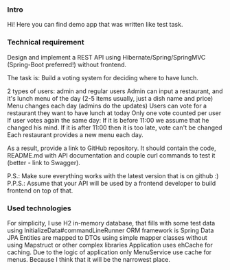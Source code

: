 ### Intro

Hi! Here you can find demo app that was written like test task.

### Technical requirement

Design and implement a REST API using Hibernate/Spring/SpringMVC (Spring-Boot preferred!) without frontend.

The task is: Build a voting system for deciding where to have lunch.

2 types of users: admin and regular users
Admin can input a restaurant, and it's lunch menu of the day (2-5 items usually, just a dish name and price)
Menu changes each day (admins do the updates)
Users can vote for a restaurant they want to have lunch at today
Only one vote counted per user
If user votes again the same day:
If it is before 11:00 we assume that he changed his mind.
If it is after 11:00 then it is too late, vote can't be changed
Each restaurant provides a new menu each day.

As a result, provide a link to GitHub repository. It should contain the code, README.md with API documentation and couple curl commands to test it (better - link to Swagger).

P.S.: Make sure everything works with the latest version that is on github :)
P.P.S.: Assume that your API will be used by a frontend developer to build frontend on top of that.

### Used technologies

For simplicity, I use H2 in-memory database, that fills with some test data using InitializeData#commandLineRunner
ORM framework is Spring Data JPA
Entities are mapped to DTOs using simple mapper classes without using Mapstruct or other complex libraries
Application uses ehCache for caching. Due to the logic of application only MenuService use cache for menus. Because I think that it will be the narrowest place. 